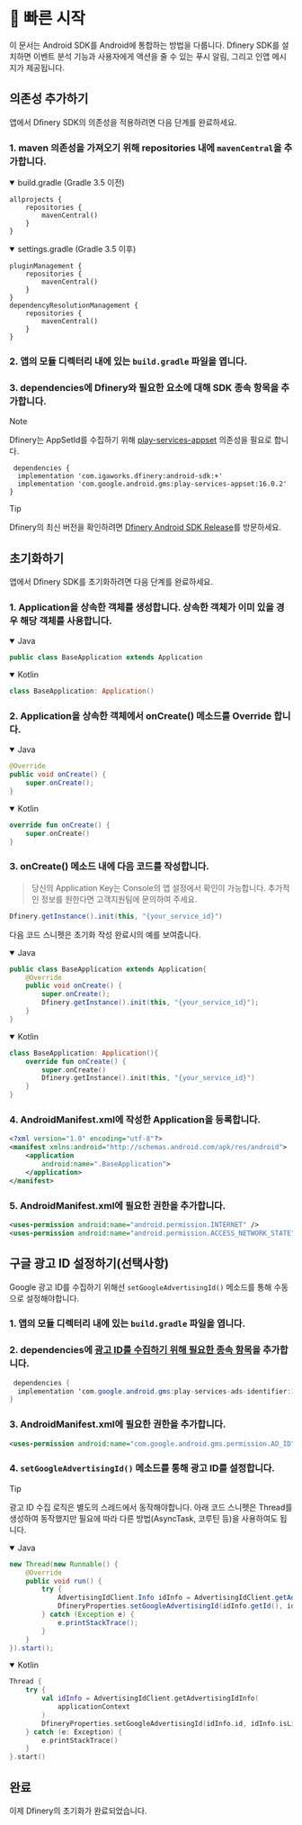 # 👋 빠른 시작

이 문서는 Android SDK를 Android에 통합하는 방법을 다룹니다. Dfinery SDK를 설치하면 이벤트 분석 기능과 사용자에게 액션을 줄 수 있는 푸시 알림, 그리고 인앱 메시지가 제공됩니다.

## 의존성 추가하기
앱에서 Dfinery SDK의 의존성을 적용하려면 다음 단계를 완료하세요.
 
### 1. maven 의존성을 가져오기 위해 repositories 내에 `mavenCentral`을 추가합니다. 

<details open>
  <summary>build.gradle (Gradle 3.5 이전)</summary>

```
allprojects {
    repositories {
        mavenCentral()
    }
}
```
</details>
<details open>
  <summary>settings.gradle (Gradle 3.5 이후)</summary>

```
pluginManagement {
    repositories {
        mavenCentral()
    }
}
dependencyResolutionManagement {
    repositories {
        mavenCentral()
    }
}
```

</details>

### 2. 앱의 모듈 디렉터리 내에 있는 `build.gradle` 파일을 엽니다.
### 3. dependencies에 Dfinery와 필요한 요소에 대해 SDK 종속 항목을 추가합니다.

> [!NOTE]
> Dfinery는 AppSetId를 수집하기 위해 [play-services-appset](https://developer.android.com/training/articles/app-set-id) 의존성을 필요로 합니다. 

```
 dependencies {
  implementation 'com.igaworks.dfinery:android-sdk:+'
  implementation 'com.google.android.gms:play-services-appset:16.0.2'
}
```

> [!TIP]
> Dfinery의 최신 버전을 확인하려면 [Dfinery Android SDK Release](https://github.com/IGAWorksDev/dfinery-android-sdk/releases)를 방문하세요.

## 초기화하기
앱에서 Dfinery SDK를 초기화하려면 다음 단계를 완료하세요.

### 1. Application을 상속한 객체를 생성합니다. 상속한 객체가 이미 있을 경우 해당 객체를 사용합니다.

<details open>
  <summary>Java</summary>

```java
public class BaseApplication extends Application
```

</details>

<details open>
  <summary>Kotlin</summary>

```kotlin
class BaseApplication: Application()
```

</details>

### 2. Application을 상속한 객체에서 onCreate() 메소드를 Override 합니다.

<details open>
  <summary>Java</summary>

```java
@Override
public void onCreate() {
    super.onCreate();
}
```

</details>

<details open>
  <summary>Kotlin</summary>

```kotlin
override fun onCreate() {
    super.onCreate()
}
```

</details>

### 3. onCreate() 메소드 내에 다음 코드를 작성합니다.

> 당신의 Application Key는 Console의 앱 설정에서 확인이 가능합니다. 추가적인 정보를 원한다면 고객지원팀에 문의하여 주세요.  

```java
Dfinery.getInstance().init(this, "{your_service_id}")
```
다음 코드 스니펫은 초기화 작성 완료시의 예를 보여줍니다.

<details open>
  <summary>Java</summary>


```java
public class BaseApplication extends Application{
    @Override
    public void onCreate() {
        super.onCreate();
        Dfinery.getInstance().init(this, "{your_service_id}");
    }
}
```

</details>

<details open>
  <summary>Kotlin</summary>

```kotlin
class BaseApplication: Application(){
    override fun onCreate() {
        super.onCreate()
        Dfinery.getInstance().init(this, "{your_service_id}")
    }
}
```
</details>

### 4. AndroidManifest.xml에 작성한 Application을 등록합니다.

```xml
<?xml version="1.0" encoding="utf-8"?>
<manifest xmlns:android="http://schemas.android.com/apk/res/android">
    <application
        android:name=".BaseApplication">
    </application>
</manifest>
```

### 5. AndroidManifest.xml에 필요한 권한을 추가합니다.
```xml
<uses-permission android:name="android.permission.INTERNET" />
<uses-permission android:name="android.permission.ACCESS_NETWORK_STATE" />
```

## 구글 광고 ID 설정하기(선택사항)
Google 광고 ID를 수집하기 위해선 `setGoogleAdvertisingId()` 메소드를 통해 수동으로 설정해야합니다.

### 1. 앱의 모듈 디렉터리 내에 있는 `build.gradle` 파일을 엽니다.
### 2. dependencies에 [광고 ID를 수집하기 위해 필요한 종속 항목](https://developers.google.com/android/guides/setup)을 추가합니다.

```java
 dependencies {
  implementation 'com.google.android.gms:play-services-ads-identifier:18.0.1'
}
```

### 3. AndroidManifest.xml에 필요한 권한을 추가합니다.
```xml
<uses-permission android:name="com.google.android.gms.permission.AD_ID" />
```

### 4. `setGoogleAdvertisingId()` 메소드를 통해 광고 ID를 설정합니다.

> [!TIP]
> 광고 ID 수집 로직은 별도의 스레드에서 동작해야합니다. 아래 코드 스니펫은 Thread를 생성하여 동작했지만 필요에 따라 다른 방법(AsyncTask, 코루틴 등)을 사용하여도 됩니다.


<details open>
  <summary>Java</summary>


```java
new Thread(new Runnable() {
    @Override
    public void run() {
        try {
            AdvertisingIdClient.Info idInfo = AdvertisingIdClient.getAdvertisingIdInfo(getApplicationContext());
            DfineryProperties.setGoogleAdvertisingId(idInfo.getId(), idInfo.isLimitAdTrackingEnabled());
        } catch (Exception e) {
            e.printStackTrace();
        }
    }
}).start();
```

</details>

<details open>
  <summary>Kotlin</summary>

```kotlin
Thread {
    try {
        val idInfo = AdvertisingIdClient.getAdvertisingIdInfo(
            applicationContext
        )
        DfineryProperties.setGoogleAdvertisingId(idInfo.id, idInfo.isLimitAdTrackingEnabled)
    } catch (e: Exception) {
        e.printStackTrace()
    }
}.start()
```
</details>

## 완료
이제 Dfinery의 초기화가 완료되었습니다. 